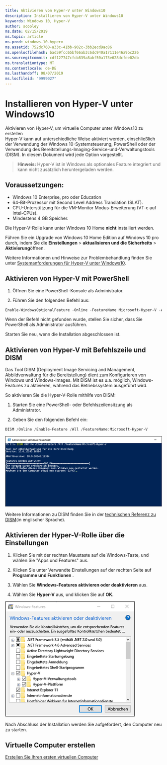 ```yaml
---
title: Aktivieren von Hyper-V unter Windows10
description: Installieren von Hyper-V unter Windows10
keywords: Windows 10, Hyper-V
author: scooley
ms.date: 02/15/2019
ms.topic: article
ms.prod: windows-10-hyperv
ms.assetid: 752dc760-a33c-41bb-902c-3bb2ecd9ac86
ms.openlocfilehash: bad59fcc65bf66ab3c6dc940a17111e46a9bc226
ms.sourcegitcommit: cdf127747cfcb839a8abf50a173e628dcfee02db
ms.translationtype: MT
ms.contentlocale: de-DE
ms.lasthandoff: 08/07/2019
ms.locfileid: "9999027"
---
```

# <a name="install-hyper-v-on-windows-10"></a>Installieren von Hyper-V unter Windows10

Aktivieren von Hyper-V, um virtuelle Computer unter Windows10 zu erstellen  
Hyper-V kann auf unterschiedliche Weise aktiviert werden, einschließlich der Verwendung der Windows 10-Systemsteuerung, PowerShell oder der Verwendung des Bereitstellungs-Imaging-Service-und-Verwaltungstools (DISM). In diesem Dokument wird jede Option vorgestellt.

> **Hinweis:** Hyper-V ist in Windows als optionales Feature integriert und kann nicht zusätzlich heruntergeladen werden.

## <a name="check-requirements"></a>Voraussetzungen:

* Windows 10 Enterprise, pro oder Education
* 64-Bit-Prozessor mit Second Level Address Translation (SLAT).
* CPU-Unterstützung für die VM-Monitor Modus-Erweiterung (VT-c auf Intel-CPUs).
* Mindestens 4 GB Speicher.

Die Hyper-V-Rolle kann unter Windows 10 Home **nicht** installiert werden.

Führen Sie ein Upgrade von Windows 10 Home Edition auf Windows 10 pro durch, indem Sie die **Einstellungen** > **aktualisieren und die Sicherheits** > **Aktivierung**öffnen.

Weitere Informationen und Hinweise zur Problembehandlung finden Sie unter [Systemanforderungen für Hyper-V unter Windows10](../reference/hyper-v-requirements.md).

## <a name="enable-hyper-v-using-powershell"></a>Aktivieren von Hyper-V mit PowerShell

1. Öffnen Sie eine PowerShell-Konsole als Administrator.

2. Führen Sie den folgenden Befehl aus:

  ```powershell
  Enable-WindowsOptionalFeature -Online -FeatureName Microsoft-Hyper-V -All
  ```

  Wenn der Befehl nicht gefunden wurde, stellen Sie sicher, dass Sie PowerShell als Administrator ausführen.

Starten Sie neu, wenn die Installation abgeschlossen ist.

## <a name="enable-hyper-v-with-cmd-and-dism"></a>Aktivieren von Hyper-V mit Befehlszeile und DISM

Das Tool DISM (Deployment Image Servicing and Management, Abbildverwaltung für die Bereitstellung) dient zum Konfigurieren von Windows und Windows-Images.  Mit DISM ist es u.a. möglich, Windows-Features zu aktivieren, während das Betriebssystem ausgeführt wird.

So aktivieren Sie die Hyper-V-Rolle mithilfe von DISM:

1. Starten Sie eine PowerShell- oder Befehlszeilensitzung als Administrator.

1. Geben Sie den folgenden Befehl ein:

  ```powershell
  DISM /Online /Enable-Feature /All /FeatureName:Microsoft-Hyper-V
  ```

  ![Das Konsolenfenster mit Hyper-V aktiviert.](media/dism_upd.png)

Weitere Informationen zu DISM finden Sie in der [technischen Referenz zu DISM](<https://docs.microsoft.com/previous-versions/windows/it-pro/windows-8.1-and-8/hh824821(v=win.10)>)(in englischer Sprache).

## <a name="enable-the-hyper-v-role-through-settings"></a>Aktivieren der Hyper-V-Rolle über die Einstellungen

1. Klicken Sie mit der rechten Maustaste auf die Windows-Taste, und wählen Sie "Apps und Features" aus.

2. Klicken Sie unter Verwandte Einstellungen auf der rechten Seite auf **Programme und Funktionen** . 

3. Wählen Sie **Windows-Features aktivieren oder deaktivieren** aus.

4. Wählen Sie **Hyper-V** aus, und klicken Sie auf **OK**.

![Windows-Programme und Features-Dialogfeld](media/enable_role_upd.png)

Nach Abschluss der Installation werden Sie aufgefordert, den Computer neu zu starten.

## <a name="make-virtual-machines"></a>Virtuelle Computer erstellen

[Erstellen Sie Ihren ersten virtuellen Computer](quick-create-virtual-machine.md)
